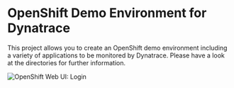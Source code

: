 # OpenShift Demo Environment for Dynatrace

This project allows you to create an OpenShift demo environment including a variety of applications to be monitored by Dynatrace. Please have a look at the directories for further information.

![OpenShift Web UI: Login](https://github.com/dynatrace-innovationlab/openshift-demo-environment/raw/images/openshift-web-ui-login.png)